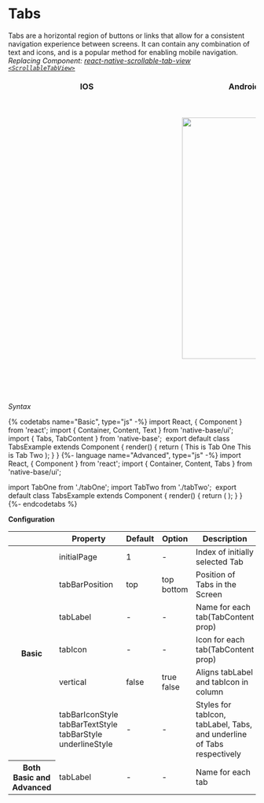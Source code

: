 # Tabs

Tabs are a horizontal region of buttons or links that allow for a consistent navigation experience between screens. It can contain any combination of text and icons, and is a popular method for enabling mobile navigation.<br />
*Replacing Component: [react-native-scrollable-tab-view <code>&lt;ScrollableTabView></code>](https://github.com/brentvatne/react-native-scrollable-tab-view)*

<table>
  <thead>
    <tr style="border-style: hidden">
      <th style="border-style: hidden; padding-right: 34px;">IOS</th>
      <th style="padding-right: 140px;">Android</th>
    </tr>
  </thead>
  <thead>
    <tr style="border-style: hidden">
      <th style="border-style: hidden"><div style="background: url(../assets/iphone.png) no-repeat; padding: 63px 20px 100px 18px; width: 292px"><img src="{{('../assets/ios/components/tabs.gif')}}" alt="" /></div></th>
      <th><div style="background: url(../assets/android.png) no-repeat; padding: 45px 118px 68px 0px; background-size: 292px 576px;"><img height="490" width="266" src="{{('../assets/android/components/tabs.gif')}}" alt="" /></div></th>
    </tr>
  </thead>
</table>

*Syntax*

{% codetabs name="Basic", type="js" -%}
import React, { Component } from 'react';
import { Container, Content, Text } from 'native-base/ui';
import { Tabs, TabContent } from 'native-base';
​
export default class TabsExample extends Component {
    render() {
        return (
            <Container>
                <View>
                    <Tabs>
                        <TabContent padder tabLabel='One'>
                          <Text>This is Tab One</Text>
                        </TabContent>
                        <TabContent padder tabLabel='Two'>
                          <Text>This is Tab Two</Text>
                        </TabContent>
                    </Tabs>
                </View>
            </Container>
        );
    }
}
{%- language name="Advanced", type="js" -%}
import React, { Component } from 'react';
import { Container, Content, Tabs } from 'native-base/ui';

import TabOne from './tabOne';
import TabTwo from './tabTwo';
​
export default class TabsExample extends Component {
    render() {
        return (
            <Container>
                <Content>
                    <Tabs>
                        <TabOne tabLabel='One' />
                        <TabTwo tabLabel='Two' />
                    </Tabs>
                </Content>
            </Container>
        );
    }
}
{%- endcodetabs %}


**Configuration**
<table class="table table-bordered">
        <thead>
            <tr>
                <th></th>
                <th>Property</th>
                <th>Default</th>
                <th>Option</th>
                <th width="50%">Description</th>
            </tr>
        </thead>
        <tbody>
            <tr>
                <th rowspan="6">Basic</th>
                <td>initialPage</td>
                <td> 1 </td>
                <td> - </td>
                <td>Index of initially selected Tab</td>
            </tr>
            <tr>
                <td>tabBarPosition</td>
                <td> top </td>
                <td>
                  top<br />
                  bottom
                </td>
                <td>Position of Tabs in the Screen</td>
            </tr>
            <tr>
                <td>tabLabel</td>
                <td> - </td>
                <td> - </td>
                <td>Name for each tab(TabContent prop)</td>
            </tr>
            <tr>
                <td>tabIcon</td>
                <td> - </td>
                <td> - </td>
                <td>Icon for each tab(TabContent prop)</td>
            </tr>
            <tr>
                <td>vertical</td>
                <td> false </td>
                <td>
                  true<br />
                  false
                </td>
                <td>Aligns tabLabel and tabIcon in column</td>
            </tr>
            <tr>
                <td>
                  tabBarIconStyle<br />
                  tabBarTextStyle<br />
                  tabBarStyle<br />
                  underlineStyle<br />
                </td>
                <td> - </td>
                <td> - </td>
                <td>Styles for tabIcon, tabLabel, Tabs, and underline of Tabs respectively</td>
            </tr>
            <tr>
                <th rowspan="1">Both Basic and Advanced</th>
                <td>tabLabel</td>
                <td> - </td>
                <td> - </td>
                <td>Name for each tab</td>
            </tr>
        </tbody>
    </table>
